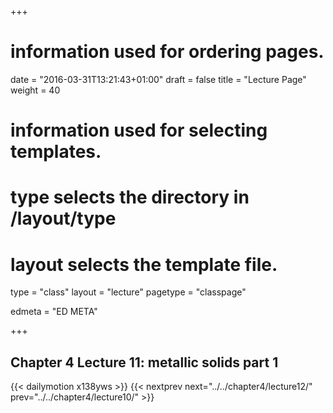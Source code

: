 +++
# information used for ordering pages.
date = "2016-03-31T13:21:43+01:00"
draft = false
title = "Lecture Page"
weight = 40

# information used for selecting templates.
# type selects the directory in /layout/type
# layout selects the template file.

type   = "class"
layout = "lecture"
pagetype = "classpage"





edmeta = "ED META"

+++
## Chapter 4 Lecture 11: metallic solids part 1
{{< dailymotion x138yws >}}
{{< nextprev next="../../chapter4/lecture12/"     prev="../../chapter4/lecture10/"  >}}

